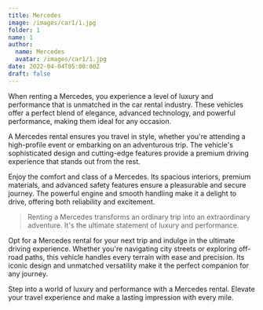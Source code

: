 ```yaml
---
title: Mercedes
image: /images/car1/1.jpg
folder: 1
name: 1
author:
  name: Mercedes
  avatar: /images/car1/1.jpg
date: 2022-04-04T05:00:00Z
draft: false
---
```


When renting a Mercedes, you experience a level of luxury and performance that is unmatched in the car rental industry. These vehicles offer a perfect blend of elegance, advanced technology, and powerful performance, making them ideal for any occasion.

A Mercedes rental ensures you travel in style, whether you're attending a high-profile event or embarking on an adventurous trip. The vehicle's sophisticated design and cutting-edge features provide a premium driving experience that stands out from the rest.

Enjoy the comfort and class of a Mercedes. Its spacious interiors, premium materials, and advanced safety features ensure a pleasurable and secure journey. The powerful engine and smooth handling make it a delight to drive, offering both reliability and excitement.

<Blockquote name="Alexender Smith">
  Renting a Mercedes transforms an ordinary trip into an extraordinary adventure. It's the ultimate statement of luxury and performance.
</Blockquote>

Opt for a Mercedes rental for your next trip and indulge in the ultimate driving experience. Whether you're navigating city streets or exploring off-road paths, this vehicle handles every terrain with ease and precision. Its iconic design and unmatched versatility make it the perfect companion for any journey.

Step into a world of luxury and performance with a Mercedes rental. Elevate your travel experience and make a lasting impression with every mile.
